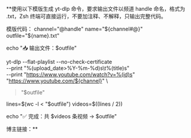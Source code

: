 **使用以下模版生成 yt-dlp 命令，要求输出文件以频道 handle 命名，格式为 .txt，Zsh 终端可直接运行，不要加注释、不解释，只输出完整代码。

模版代码：
channel="@handle"
name="${channel#@}"
outfile="${name}.txt"

echo "📥 输出文件：$outfile"

yt-dlp --flat-playlist --no-check-certificate \
  --print "%(upload_date>%Y-%m-%d)s\t%(title)s" \
  --print "https://www.youtube.com/watch?v=%(id)s" \
  "https://www.youtube.com/${channel}" \
  > "$outfile"

lines=$(wc -l < "$outfile")
videos=$((lines / 2))

echo "✅ 完成：共 $videos 条视频 → $outfile"

博主链接：**
